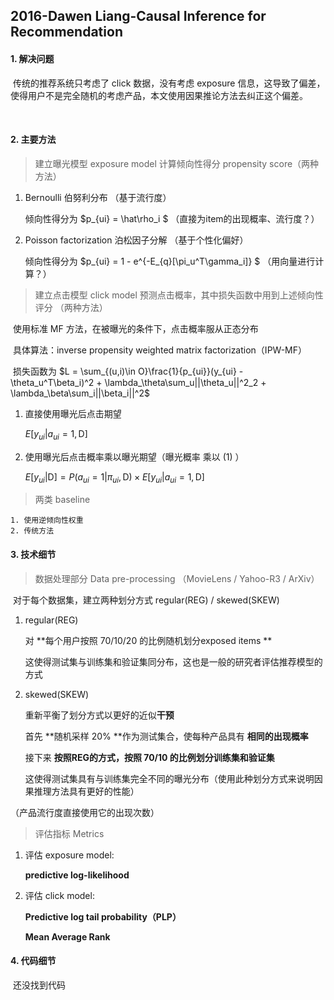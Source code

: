 ## 2016-Dawen Liang-Causal Inference for Recommendation

#### 1. 解决问题

​	传统的推荐系统只考虑了 click 数据，没有考虑 exposure 信息，这导致了偏差，使得用户不是完全随机的考虑产品，本文使用因果推论方法去纠正这个偏差。

​	

#### 2. 主要方法

> 建立曝光模型 exposure model 计算倾向性得分 propensity score（两种方法）

 1. Bernoulli 伯努利分布 （基于流行度）

    倾向性得分为 $p_{ui} = \hat\rho_i $ （直接为item的出现概率、流行度？）

 2. Poisson factorization 泊松因子分解 （基于个性化偏好）

    倾向性得分为 $p_{ui} = 1 - e^{-E_{q}[\pi_u^T\gamma_i]} $ （用向量进行计算？）



> 建立点击模型 click model 预测点击概率，其中损失函数中用到上述倾向性评分 （两种方法）

​	使用标准 MF 方法，在被曝光的条件下，点击概率服从正态分布

​	具体算法：inverse propensity weighted matrix factorization（IPW-MF）

​	损失函数为 $L = \sum_{(u,i)\in O}\frac{1}{p_{ui}}(y_{ui} - \theta_u^T\beta_i)^2 + \lambda_\theta\sum_u||\theta_u||^2_2 + \lambda_\beta\sum_i||\beta_i||^2$

 1. 直接使用曝光后点击期望

    $E[y_{ui}|a_{ui} = 1, \mathrm{D}]$

 2. 使用曝光后点击概率乘以曝光期望（曝光概率 乘以 (1) ）

    $E[y_{ui}|\mathrm{D}] = P(a_{ui} = 1|\pi_{ui},\mathrm{D}) \times E[y_{ui}|a_{ui} = 1, \mathrm{D}]$



> 两类 baseline

	1. 使用逆倾向性权重
 	2. 传统方法



#### 3. 技术细节

> 数据处理部分 Data pre-processing （MovieLens / Yahoo-R3 / ArXiv）

​	对于每个数据集，建立两种划分方式 regular(REG) / skewed(SKEW)

 1. regular(REG) 

    对 **每个用户按照 70/10/20 的比例随机划分exposed items **

    这使得测试集与训练集和验证集同分布，这也是一般的研究者评估推荐模型的方式

 2. skewed(SKEW)

    重新平衡了划分方式以更好的近似**干预**

    首先 **随机采样 20% **作为测试集合，使每种产品具有 **相同的出现概率**

    接下来 **按照REG的方式，按照 70/10 的比例划分训练集和验证集**

    这使得测试集具有与训练集完全不同的曝光分布（使用此种划分方式来说明因果推理方法具有更好的性能）

（产品流行度直接使用它的出现次数）



> 评估指标 Metrics

 1. 评估 exposure model:

    **predictive log-likelihood**

 2. 评估 click model: 

    **Predictive log tail probability（PLP）**

    **Mean Average Rank**



#### 4. 代码细节

​	还没找到代码